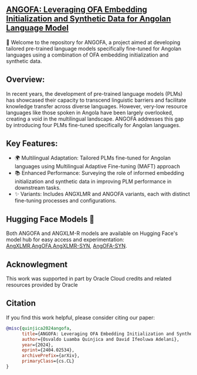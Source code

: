 ## [ANGOFA: Leveraging OFA Embedding Initialization and Synthetic Data for Angolan Language Model](http://arxiv.org/abs/2404.02534)

🚀 Welcome to the repository for ANGOFA, a project aimed at developing tailored pre-trained language models specifically fine-tuned for Angolan languages using a combination of OFA embedding initialization and synthetic data.

## Overview: 

In recent years, the development of pre-trained language models (PLMs) has showcased their capacity to transcend linguistic barriers and facilitate knowledge transfer across diverse languages. However, very-low resource languages like those spoken in Angola have been largely overlooked, creating a void in the multilingual landscape. ANGOFA addresses this gap by introducing four PLMs fine-tuned specifically for Angolan languages.

## Key Features: 
- 🌍 Multilingual Adaptation: Tailored PLMs fine-tuned for Angolan languages using Multilingual Adaptive Fine-tuning (MAFT) approach
- 📚 Enhanced Performance: Surveying the role of informed embedding initialization and synthetic data in improving PLM performance in downstream tasks.
- ✨ Variants: Includes ANGXLMR and ANGOFA variants, each with distinct fine-tuning processes and configurations.


## Hugging Face Models 🤗
Both ANGOFA and ANGXLM-R models are available on Hugging Face's model hub for easy access and experimentation: [AngXLMR](https://huggingface.co/cx-olquinjica/angXLMR),[AngOFA](https://huggingface.co/cx-olquinjica/AngOFA),[AngXLMR-SYN](https://huggingface.co/cx-olquinjica/AngXLMR-SYN), [AngOFA-SYN](https://huggingface.co/cx-olquinjica/AngOFA-SYN). 

## Acknowlegment
This work was supported in part by Oracle Cloud credits and related resources provided by Oracle
## Citation
If you find this work helpful, please consider citing our paper:
```bibtex
@misc{quinjica2024angofa,
      title={ANGOFA: Leveraging OFA Embedding Initialization and Synthetic Data for Angolan Language Model},
      author={Osvaldo Luamba Quinjica and David Ifeoluwa Adelani},
      year={2024},
      eprint={2404.02534},
      archivePrefix={arXiv},
      primaryClass={cs.CL}
}
```
